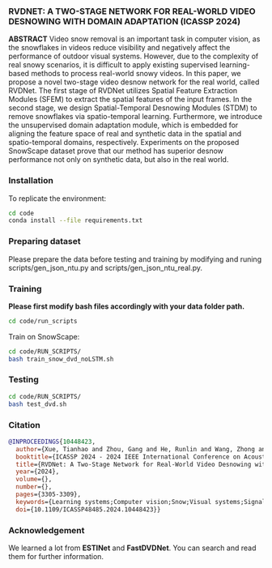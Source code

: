 ###  RVDNET: A TWO-STAGE NETWORK FOR REAL-WORLD VIDEO DESNOWING WITH DOMAIN ADAPTATION (ICASSP 2024)

**ABSTRACT**   Video snow removal is an important task in computer vision, as the snowflakes in videos reduce visibility and negatively affect the performance of outdoor visual systems. 
However, due to the complexity of real snowy scenarios, it is difficult to apply existing supervised learning-based methods to process real-world snowy videos. 
In this paper, we propose a novel two-stage video desnow network for the real world, called RVDNet. 
The first stage of RVDNet utilizes Spatial Feature Extraction Modules (SFEM) to extract the spatial features of the input frames. 
In the second stage, we design Spatial-Temporal Desnowing Modules (STDM) to remove snowflakes via spatio-temporal learning. 
Furthermore, we introduce the unsupervised domain adaptation module, which is embedded for aligning the feature space of real and synthetic data in the spatial and spatio-temporal domains, 
respectively. Experiments on the proposed SnowScape dataset prove that our method has superior desnow performance not only on synthetic data, but also in the real world.

### Installation
To replicate the environment:

```bash
cd code
conda install --file requirements.txt
```

### Preparing dataset
Please prepare the data before testing and training by modifying and runing scripts/gen_json_ntu.py and scripts/gen_json_ntu_real.py.

### Training
**Please first modify bash files accordingly with your data folder path.**

```bash
cd code/run_scripts
```
Train on SnowScape:

```bash
cd code/RUN_SCRIPTS/
bash train_snow_dvd_noLSTM.sh
```

### Testing

```bash
cd code/RUN_SCRIPTS/
bash test_dvd.sh
```

### Citation
```bibtex
@INPROCEEDINGS{10448423,
  author={Xue, Tianhao and Zhou, Gang and He, Runlin and Wang, Zhong and Chen, Juan and Jia, Zhenhong},
  booktitle={ICASSP 2024 - 2024 IEEE International Conference on Acoustics, Speech and Signal Processing (ICASSP)}, 
  title={RVDNet: A Two-Stage Network for Real-World Video Desnowing with Domain Adaptation}, 
  year={2024},
  volume={},
  number={},
  pages={3305-3309},
  keywords={Learning systems;Computer vision;Snow;Visual systems;Signal processing;Feature extraction;Spatial databases;Video desnowing;unsupervised domain adaptation;spatio-temporal learning},
  doi={10.1109/ICASSP48485.2024.10448423}}
```

### Acknowledgement
We learned a lot from **ESTINet** and **FastDVDNet**. You can search and read them for further information.

